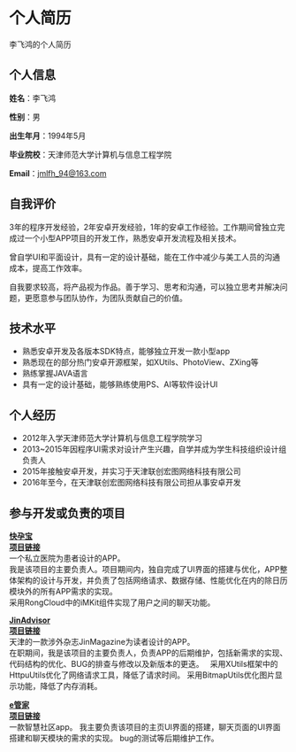 # 个人简历
李飞鸿的个人简历

## 个人信息
**姓名**：李飞鸿  

**性别**：男  

**出生年月**：1994年5月  

**毕业院校**：天津师范大学计算机与信息工程学院  

**Email**：jmlfh_94@163.com  

## 自我评价
3年的程序开发经验，2年安卓开发经验，1年的安卓工作经验。工作期间曾独立完成过一个小型APP项目的开发工作，熟悉安卓开发流程及相关技术。

曾自学UI和平面设计，具有一定的设计基础，能在工作中减少与美工人员的沟通成本，提高工作效率。

自我要求较高，将产品视为作品。善于学习、思考和沟通，可以独立思考并解决问题，更愿意参与团队协作，为团队贡献自己的价值。

## 技术水平
* 熟悉安卓开发及各版本SDK特点，能够独立开发一款小型app
* 熟悉现在的部分热门安卓开源框架，如XUtils、PhotoView、ZXing等
* 熟练掌握JAVA语言
* 具有一定的设计基础，能够熟练使用PS、AI等软件设计UI

## 个人经历
* 2012年入学天津师范大学计算机与信息工程学院学习
* 2013~2015年因程序UI需求对设计产生兴趣，自学并成为学生科技组织设计组负责人
* 2015年接触安卓开发，并实习于天津联创宏图网络科技有限公司
* 2016年至今，在天津联创宏图网络科技有限公司担从事安卓开发

## 参与开发或负责的项目
[**快孕宝**](http://sj.qq.com/myapp/detail.htm?apkName=com.kyb.www)  
[**项目链接**](http://sj.qq.com/myapp/detail.htm?apkName=com.kyb.www)  
一个私立医院为患者设计的APP。  
我是该项目的主要负责人。项目期间内，独自完成了UI界面的搭建与优化，APP整体架构的设计与开发，并负责了包括网络请求、数据存储、性能优化在内的除日历模块外的所有APP需求的实现。  
采用RongCloud中的iMKit组件实现了用户之间的聊天功能。  

[**JinAdvisor**](http://sj.qq.com/myapp/detail.htm?apkName=com.jinmacazine.www)  
[**项目链接**](http://sj.qq.com/myapp/detail.htm?apkName=com.jinmacazine.www)  
天津的一款涉外杂志JinMagazine为读者设计的APP。  
在职期间，我是该项目的主要负责人，负责APP的后期维护，包括新需求的实现、代码结构的优化、BUG的排查与修改以及新版本的更迭。  
采用XUtils框架中的HttpuUtils优化了网络请求工具，降低了请求时间。
采用BitmapUtils优化图片显示功能，降低了内存消耗。

[**e管家**](http://sj.qq.com/myapp/detail.htm?apkName=com.fan.wuye)  
[**项目链接**](http://sj.qq.com/myapp/detail.htm?apkName=com.fan.wuye)  
一款智慧社区app。
我主要负责该项目的主页UI界面的搭建，聊天页面的UI界面搭建和聊天模块的需求的实现。
bug的测试等后期维护工作。
